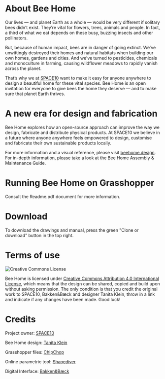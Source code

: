 # About Bee Home

 Our lives — and planet Earth as a whole — would be very different if solitary bees didn’t exist. They’re vital for flowers, trees, animals and people. In fact, a third of what we eat depends on these busy, buzzing insects and other pollinators.
 
But, because of human impact, bees are in danger of going extinct. We’ve unwittingly destroyed their homes and natural habitats when building our own homes, gardens and cities. And we’ve turned to pesticides, chemicals and monoculture in farming, causing wildflower meadows to rapidly vanish across the planet.

That’s why we at [SPACE10](https://space10.com) want to make it easy for anyone anywhere to design a beautiful home for these vital species. Bee Home is an open invitation for everyone to give bees the home they deserve — and to make sure that planet Earth thrives.
 
 
# A new era for design and fabrication
 
 Bee Home explores how an open-source approach can improve the way we design, fabricate and distribute physical products. At SPACE10 we believe in a future where anyone anywhere feels empowered to design, customise and fabricate their own sustainable products locally.
 
For more information and a visual reference, please visit [beehome.design](https://www.beehome.design). For in-depth information, please take a look at the Bee Home Assembly & Maintenance Guide.


# Running Bee Home on Grasshopper

Consult the Readme.pdf document for more information. 
 
 
# Download

 To download the drawings and manual, press the green "Clone or download" button in the top right.


# Terms of use

 ![Creative Commons License](https://i.creativecommons.org/l/by/4.0/88x31.png)

 Bee Home is licensed under [Creative Commons Attribution 4.0 International License](https://creativecommons.org/licenses/by/4.0/), which means that the design can be shared, copied and build upon without asking permission. The only condition is that you credit the original work to SPACE10, Bakken&Bæck and designer Tanita Klein, throw in a link and indicate if any changes have been made.
Good luck!


# Credits

Project owner: [SPACE10](https://space10.com)

Bee Home design: [Tanita Klein](https://tanitaklein.com) 

Grasshopper files: [ChipChop](https://www.chipchop.dk)

Online parametric tool: [Shapediver](https://www.shapediver.com)

Digital Interface: [Bakken&Bæck](https://bakkenbaeck.com)
